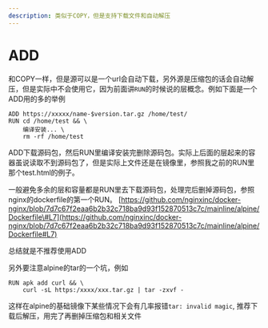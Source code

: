 ```yaml
---
description: 类似于COPY，但是支持下载文件和自动解压
---
```


# ADD

 和COPY一样，但是源可以是一个url会自动下载，另外源是压缩包的话会自动解压，但是实际中不会使用它，因为前面讲`RUN`的时候说的层概念。例如下面是一个ADD用的多的举例

```text
ADD https://xxxxx/name-$version.tar.gz /home/test/
RUN cd /home/test && \
    编译安装... \
    rm -rf /home/test
```

ADD下载源码包，然后RUN里编译安装完删除源码包。实际上后面的层起来的容器虽说读取不到源码包了，但是实际上文件还是在镜像里，参照我之前的RUN里那个test.html的例子。

一般避免多余的层和容量都是RUN里去下载源码包，处理完后删掉源码包，参照nginx的dockerfile的第一个RUN。 [https://github.com/nginxinc/docker-nginx/blob/7d7c67f2eaa6b2b32c718ba9d93f152870513c7c/mainline/alpine/Dockerfile\#L7](https://github.com/nginxinc/docker-nginx/blob/7d7c67f2eaa6b2b32c718ba9d93f152870513c7c/mainline/alpine/Dockerfile#L7)

总结就是不推荐使用ADD

另外要注意alpine的tar的一个坑，例如

```text
RUN apk add curl && \
    curl -sL https:/xxxx/xxx.tar.gz | tar -zxvf - 
```

这样在alpine的基础镜像下某些情况下会有几率报错`tar: invalid magic`,  推荐下载后解压，用完了再删掉压缩包和相关文件

